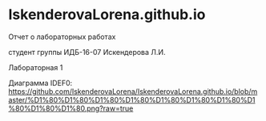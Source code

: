 # IskenderovaLorena.github.io
Отчет о лабораторных работах

студент группы ИДБ-16-07 Искендерова Л.И.

Лабораторная 1

Диаграмма IDEF0:
https://github.com/IskenderovaLorena/IskenderovaLorena.github.io/blob/master/%D1%80%D1%80%D1%80%D1%80%D1%80%D1%80%D1%80%D1%80%D1%80%D1%80.png?raw=true
